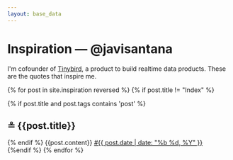 ```yaml
---
layout: base_data
---
```


<div class="container desierto">
  <div class="entry space">
  <h1>Inspiration — <span>@javisantana</span></h1>
  <p>I'm cofounder of <a href="https://tinybird.co">Tinybird</a>, a product to build realtime data products.
  These are the quotes that inspire me.</p>
  </div>

   {% for post in site.inspiration reversed %}
   {% if post.title != "Index" %}
        <div class="entry space" id={{post.slug}}>
            {% if post.title and post.tags contains 'post' %}
            <h2>≗ {{post.title}}</h2>
            {% endif %}
            {{post.content}}
          <a href="#{{ post.slug }}">#</a><a href="/{{ post.url }}"><span class="date">{{ post.date | date: "%b %d, %Y" }}</span></a>
        </div>
    {%endif %}
  {% endfor %}

